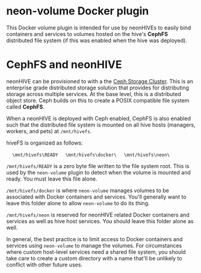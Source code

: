 # neon-volume Docker plugin

This Docker volume plugin is intended for use by neonHIVEs to easily bind containers and services to volumes hosted on the hive's **CephFS** distributed file system (if this was enabled when the hive was deployed).

# CephFS and neonHIVE

neonHIVE can be provisioned to with a the [Ceph Storage Cluster](http://ceph.com).  This is an enterprise grade distributed storage solution that provides for distributing storage across multiple services.  At the base level, this is a distributed object store.  Ceph builds on this to create a POSIX compatible file system called **CephFS**.

When a neonHIVE is deployed with Ceph enabled, CephFS is also enabled such that the distributed file system is mounted on all hive hosts (managers, workers, and pets) at `/mnt/hivefs`.

hiveFS is organized as follows:

&nbsp;&nbsp;&nbsp;&nbsp;`\mnt/hivefs\READY`
&nbsp;&nbsp;&nbsp;&nbsp;`\mnt/hivefs\docker\`
&nbsp;&nbsp;&nbsp;&nbsp;`\mnt/hivefs\neon\`

`/mnt/hivefs/READY` is a zero byte file written to the file system root.  This is used by the `neon-volume` plugin to detect when the volume is mounted and ready.  You must leave this file alone.

`/mnt/hivefs/docker` is where `neon-volume` manages volumes to be associated with Docker containers and services.  You'll generally want to leave this folder alone to allow `neon-volume` to do its thing.

`/mnt/hivefs/neon` is reserved for neonHIVE related Docker containers and services as well as hive host services.  You should leave this folder alone as well.

In general, the best practice is to limit access to Docker containers and services using `neon-volume` to manage the volumes.  For circumstances where custom host-level services need a shared file system, you should take care to create a custom directory with a name that'll be unlikely to conflict with other future uses.
